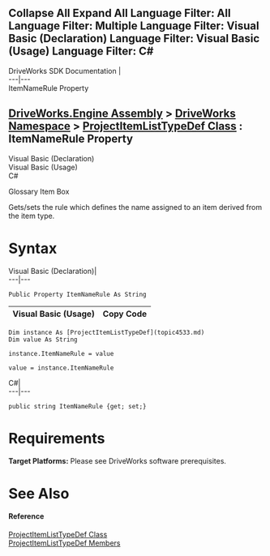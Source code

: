 Collapse All Expand All Language Filter: All  Language Filter: Multiple  Language Filter: Visual Basic (Declaration) Language Filter: Visual Basic (Usage) Language Filter: C#  
---  
DriveWorks SDK Documentation  |   
---|---  
ItemNameRule Property   
  
[DriveWorks.Engine Assembly](topic2156.md) > [DriveWorks Namespace](topic2159.md) > [ProjectItemListTypeDef Class](topic4533.md) : ItemNameRule Property  
---  
  
Visual Basic (Declaration)    
Visual Basic (Usage)    
C# 

Glossary Item Box

Gets/sets the rule which defines the name assigned to an item derived from the item type. 

# Syntax

Visual Basic (Declaration)|   
---|---  
      
    
    Public Property ItemNameRule As String  
  
Visual Basic (Usage)| Copy Code  
---|---  
      
    
    Dim instance As [ProjectItemListTypeDef](topic4533.md)
    Dim value As String
     
    instance.ItemNameRule = value
     
    value = instance.ItemNameRule  
  
C#|   
---|---  
      
    
    public string ItemNameRule {get; set;}  
  
# Requirements

**Target Platforms:** Please see DriveWorks software prerequisites.

# See Also

#### Reference

[ProjectItemListTypeDef Class](topic4533.md)   
[ProjectItemListTypeDef Members](topic4534.md)


